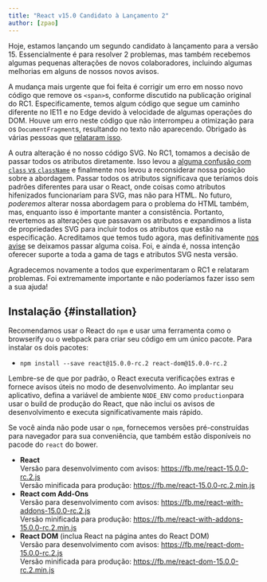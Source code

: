 ```yaml
---
title: "React v15.0 Candidato à Lançamento 2"
author: [zpao]
---
```


Hoje, estamos lançando um segundo candidato à lançamento para a versão 15. Essencialmente é para resolver 2 problemas, mas também recebemos algumas pequenas alterações de novos colaboradores, incluindo algumas melhorias em alguns de nossos novos avisos.

A mudança mais urgente que foi feita é corrigir um erro em nosso novo código que remove os `<span>`s, conforme discutido na publicação original do RC1. Especificamente, temos algum código que segue um caminho diferente no IE11 e no Edge devido à velocidade de algumas operações do DOM. Houve um erro neste código que não interrompeu a otimização para os `DocumentFragment`s, resultando no texto não aparecendo. Obrigado às várias pessoas que [relataram isso](https://github.com/facebook/react/issues/6246).

A outra alteração é no nosso código SVG. No RC1, tomamos a decisão de passar todos os atributos diretamente. Isso levou a [alguma confusão com `class` vs `className`](https://github.com/facebook/react/issues/6211) e finalmente nos levou a reconsiderar nossa posição sobre a abordagem. Passar todos os atributos significava que teríamos dois padrões diferentes para usar o React, onde coisas como atributos hifenizados funcionariam para SVG, mas não para HTML. No futuro, *poderemos* alterar nossa abordagem para o problema do HTML também, mas, enquanto isso é importante manter a consistência. Portanto, revertemos as alterações que passavam os atributos e expandimos a lista de propriedades SVG para incluir todos os atributos que estão na especificação. Acreditamos que temos tudo agora, mas definitivamente [nos avise](https://github.com/facebook/react/issues/1657#issuecomment-197031403) se deixamos passar alguma coisa. Foi, e ainda é, nossa intenção oferecer suporte a toda a gama de tags e atributos SVG nesta versão.

Agradecemos novamente a todos que experimentaram o RC1 e relataram problemas. Foi extremamente importante e não poderíamos fazer isso sem a sua ajuda!

## Instalação {#installation}

Recomendamos usar o React do `npm` e usar uma ferramenta como o browserify ou o webpack para criar seu código em um único pacote. Para instalar os dois pacotes:

* `npm install --save react@15.0.0-rc.2 react-dom@15.0.0-rc.2`

Lembre-se de que por padrão, o React executa verificações extras e fornece avisos úteis no modo de desenvolvimento. Ao implantar seu aplicativo, defina a variável de ambiente `NODE_ENV` como `production`para usar o build de produção do React, que não inclui os avisos de desenvolvimento e executa significativamente mais rápido.

Se você ainda não pode usar o `npm`, fornecemos versões pré-construídas para navegador para sua conveniência, que também estão disponíveis no pacode do `react` do bower.

* **React**  
  Versão para desenvolvimento com avisos: <https://fb.me/react-15.0.0-rc.2.js>  
  Versão minificada para produção: <https://fb.me/react-15.0.0-rc.2.min.js>  
* **React com Add-Ons**  
  Versão para desenvolvimento com avisos: <https://fb.me/react-with-addons-15.0.0-rc.2.js>  
  Versão minificada para produção: <https://fb.me/react-with-addons-15.0.0-rc.2.min.js>  
* **React DOM** (inclua React na página antes do React DOM)  
  Versão para desenvolvimento com avisos: <https://fb.me/react-dom-15.0.0-rc.2.js>  
  Versão minificada para produção: <https://fb.me/react-dom-15.0.0-rc.2.min.js>  
